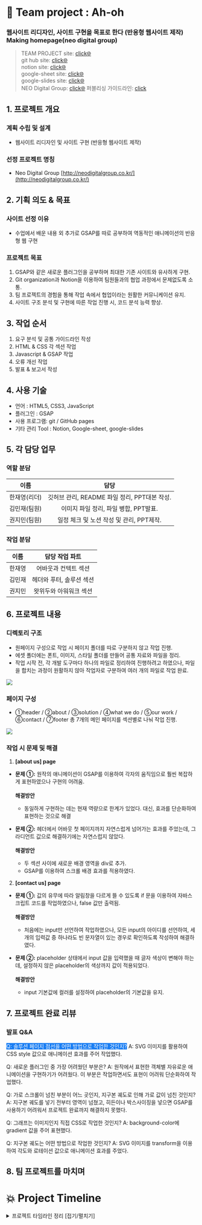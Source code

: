 # :love_letter: Team project : Ah-oh

### 웹사이트 리디자인, 사이트 구현을 목표로 한다 (반응형 웹사이트 제작) <br> Making homepage(neo digital group)

> TEAM PROJECT site: [click🌐](https://ah-oh-team-project.github.io/make_neoDG/index-ah-oh.html)<br>
> git hub site: [click🌐](https://ah-oh-team-project.github.io/make_neoDG/) <br>
> notion site: [click🌐](https://www.notion.so/Team-Project-Ah-oh-d201d4fcb7a749b3a4d7d144dc31513b) <br>
> google-sheet site: [click🌐](https://docs.google.com/spreadsheets/d/1yiq65yUBoeE5xjIBpyG7Syw865Bxr23vybb4IEW3J3o/edit?hl=ko#gid=2040591431)<br>
> google-slides site: [click🌐](https://docs.google.com/presentation/d/1hNUKbtyGXCIqX4KJQZ0BC7rGdM36yLEDdiOziVsSQqk/edit#slide=id.p) <br>
> NEO Digital Group: [click🌐](http://neodigitalgroup.co.kr/)
> 퍼블리싱 가이드라인: [click](https://github.com/Hanywyam/neoDGweb/blob/main/%EC%9E%91%EC%97%85%20%EC%9E%90%EB%A3%8C/231031_%EC%BD%94%EB%94%A9%EA%B0%80%EC%9D%B4%EB%93%9C_ah-oh.pdf)

## 1. 프로젝트 개요

### 계획 수립 및 설계

- 웹사이트 리디자인 및 사이트 구현 (반응형 웹사이트 제작)

### 선정 프로젝트 명칭

- Neo Digital Group [http://neodigitalgroup.co.kr/](http://neodigitalgroup.co.kr/)

## 2. 기획 의도 & 목표

### 사이트 선정 이유

- 수업에서 배운 내용 외 추가로 GSAP를 따로 공부하여 역동적인 애니메이션의 반응형 웹 구현

### 프로젝트 목표

1. GSAP와 같은 새로운 플러그인을 공부하며 최대한 기존 사이트와 유사하게 구현.
2. Git organization과 Notion을 이용하여 팀원들과의 협업 과정에서 문제없도록 소통.
3. 팀 프로젝트의 경험을 통해 작업 속에서 협업이라는 원활한 커뮤니케이션 유지.
4. 사이트 구조 분석 및 구현에 따른 작업 진행 시, 코드 분석 능력 향상.

## 3. 작업 순서

1. 요구 분석 및 공통 가이드라인 작성
2. HTML & CSS 각 섹션 작업
3. Javascript & GSAP 작업
4. 오류 개선 작업
5. 발표 & 보고서 작성

## 4. 사용 기술

- 언어 : HTML5, CSS3, JavaScript
- 플러그인 : GSAP
- 사용 프로그램: git / GitHub pages
- 기타 관리 Tool : Notion, Google-sheet, google-slides

## 5. 각 담당 업무

### 역할 분담

|     이름     |                     담당                     |
| :----------: | :------------------------------------------: |
| 한재영(리더) | 깃허브 관리, README 파일 정리, PPT대본 작성. |
| 김민재(팀원) |    이미지 파일 정리, 파일 병합, PPT발표.     |
| 권지민(팀원) |   일정 체크 및 노션 작성 및 관리, PPT제작.   |

### 작업 분담

|  이름  |      담당 작업 파트      |
| :----: | :----------------------: |
| 한재영 |   어바웃과 컨텍트 섹션   |
| 김민재 | 헤더와 푸터, 솔루션 섹션 |
| 권지민 |  왓위두와 아워워크 섹션  |

## 6. 프로젝트 내용

### 디렉토리 구조

- 원페이지 구성으로 작업 시 페이지 폴더를 따로 구분하지 않고 작업 진행.
- 에셋 폴더에는 폰트, 이미지, 스타일 폴더를 만들어 공통 자료와 파일을 정리.
- 작업 시작 전, 각 개발 도구마다 하나의 파일로 정리하여 진행하려고 하였으나, 파일을 합치는 과정이 원활하지 않아 작업자로 구분하여 여러 개의 파일로 작업 완료.

<img src="./작업자료/images/01.JPG">

### 페이지 구성

- ①header / ②about / ③solution / ④what we do / ⑤our work / ⑥contact /
  ⑦footer 총 7개의 메인 페이지를 섹션별로 나눠 작업 진행.

<img src="./작업자료/images/02.JPG">

### 작업 시 문제 및 해결

1. **[about us] page**

- **문제 ①:** 원작의 애니메이션이 GSAP를 이용하여 각자의 움직임으로 훨씬 복잡하게 표현하였으나 구현의 어려움.<br><br>**해결방안**

  - 동일하게 구현하는 데는 현재 역량으로 한계가 있었다. 대신, 효과를 단순화하여 표현하는 것으로 해결

- **문제 ②:** 헤더에서 어바웃 첫 페이지까지 자연스럽게 넘어가는 효과를 주었는데, 그라디언트 값으로 해결하기에는 자연스럽지 않았다.<br><br>**해결방안**
  - 두 섹션 사이에 새로운 배경 영역을 div로 추가.
  - GSAP를 이용하여 스크롤 배경 효과를 적용하였다.

2. **[contact us] page**

- **문제 ①:** 값의 유무에 따라 알림창을 다르게 뜰 수 있도록 if 문을 이용하여 자바스크립트 코드를 작업하였으나, false 값만 출력됨.<br><br>**해결방안**

  - 처음에는 input만 선언하여 작업하였으나, 모든 input의 아이디를 선언하여, 세 개의 입력값 중 하나라도 빈 문자열이 있는 경우로 확인하도록 작성하여 해결하였다.

- **문제 ②:** placeholder 상태에서 input 값을 입력했을 때 글자 색상이 변해야 하는데, 설정하지 않은 placeholder의 색상까지 값이 적용되었다.<br><br>**해결방안**
  - input 기본값에 컬러를 설정하여 placeholder의 기본값을 유지.

## 7. 프로젝트 완료 리뷰

### 발표 Q&A

<span style="background-color:#1a7ef3; color:white">Q: 솔루션 페이지 점선을 어떤 방법으로 작업한 것인지?</span>
A: SVG 이미지를 활용하여 CSS style 값으로 애니메이션 효과를 주어 작업했다.

Q: 새로운 플러그인 중 가장 어려웠던 부분은?
A: 원작에서 표현한 객체별 자유로운 애니메이션을 구현하기가 어려웠다.
이 부분은 작업하면서도 표현이 어려워 단순화하여 작업했다.

Q: 가로 스크롤이 넘친 부분이 어느 곳인지, 지구본 궤도로 인해 가로 값이 넘친 것인지?
A: 지구본 궤도를 넣기 전부터 영역이 넘쳤고, 히든이나 박스사이징을 넣으면
GSAP를 사용하기 어려워서 프로젝트 완료까지 해결하지 못했다.

Q: 그래프는 이미지인지 직접 CSS로 작업한 것인지?
A: background-color에 gradient 값을 주어 표현했다.

Q: 지구본 궤도는 어떤 방법으로 작업한 것인지?
A: SVG 이미지를 transform을 이용하여 각도와 로테이션 값으로 애니메이션
효과를 주었다.

## 8. 팀 프로젝트를 마치며

# :boom: Project Timeline

<details>
<summary> 프로젝트 타임라인 정리 [접기/펼치기]</summary>

## 23.11.13 [발표 및 보고서 제출]

## 23.11.10 [작업 마무리 및 발표 준비]

## 23.11.08 [작업 중간점검]

###### j(재영)

- **어바웃**
  - 헤더에서 넘어올때 배경 자연스럽게 만들기
  - 배경 원 등장 애니메이션 적용하기
- **컨텍트**
  - pc버전 효과 다시 수정하기
  - 버튼 안눌리는 것 수정하기

###### K(민재)

- **헤더**
  - 메뉴 고정?(모바일+중간값)
  - 헤더 메뉴바 fix 고정으로 미디어쿼리 적용 필요 (px)
- **솔루션**
  - 중간값 미디어쿼리 작업
  - 핀 고정
  - 넘버(지구) 주황 선

###### M(지민)

- **왓위두**
  - 페이지 넘침 해결하기
- **워크**
  - 터치 슬라이드 선택 영역 넓히기
  - pc 이미지 사진 줄이기
  - 모바일 이미지 여백값 줄이기

## 23.11.06

###### j

- 미디어 쿼리 적용 시, flex 정렬이 제대로 인식되지 않아 컨텐츠 정렬에 문제가 생김.
- 그리드로 변경하여 정렬 시도.

###### K

- 배경의 circle 블러 효과 처리에 어려움이 있었으나 필터 효과를 적용하여 해결.
- 애니메이션으로 컨텐츠 움직임 해결.

###### M

- what we do 컨텐츠 고정되지 않음.

## 23.11.05 미팅 [14:00 오산대역 할리스 DT점]

- [x] html, 모바일버전 css 작업 완료.
- [x] 파비콘, og 적용 완료.
- [x] html, 모바일버전 css 파일 하나로 정리 == index-m.css
- 미디어쿼리 작업 진행 시 파일명 : index-pc\_$.css ($ == 본인 이름 대문자명)
- 미디어쿼리 작업 M-T-PC 무조건 오늘 안에 마무리 (내일 수업 전까지 꼭!!)
- 내일 오후 팀 작업 시간부터 JS, GSAP(마우스이벤트) 어떻게든 작업해보기.
- 각자 맡은 영역 화요일까지 해보고, 안되는 부분은 다같이 수요일부터 작업해보기.
- 목요일은 발표준비까지 생각하고 작업해야 할 듯.

#### 23.11.05 [작업 중간점검 수정사항]

###### 헤더

- 로고 이미지 추가 필요
- 로고 텍스트 크기 조절 필요할것같아요
- 메뉴바 누르면 서브메뉴 없음
- 공통 서체 적용 안됨
- 배경 circle 그라데이션 다시
- menu 아이콘 메뉴 선택 시 화면이 유지되지 않고 깜빡거리며 사라짐
- menu 아이콘 메뉴 선택 시 검은 background 슬라이드가 내려와야함

###### 메인 1-1

- pc 사이즈 작업 필요

###### 메인 1-2

- 배경 circle 사이즈 줄여서 넘치지 않게 하기

###### 메인 2-1

- 공통 서체 적용 안됨
- 라인 각도가 다 같아서 서로 다르게 적용 필요
- 라인이 이미지 밑으로 갈수 있게 z-idex 정리
- 모바일이상 사이즈에서 정렬이 안맞음

###### 메인 2-2

- 공통 서체 적용 안됨
- 모바일이상 사이즈에서 정렬이 안맞음

###### 메인 3

- 모바일이상 사이즈에서 정렬이 안맞음

###### 메인 4

- 모바일이상 사이즈에서 롤링 이미지 사이즈 크기 작음

###### 메인 5

- 모바일이상 사이즈에서 푸터랑 영역 겹침
- pc 사이즈 작업 필요

###### 푸터

- adress 정렬이 안맞음
- p margin left 값 없애기

###### 클래스명 가이드라인과 다르게 정리가 잘 되지 않음.

###### _css 공통으로 맞춰야하는 사항_

###### j

- 제목 및 텍스트 요소 width: 90vw;/ margin: 0 auto;

###### K

- 제목 및 텍스트 요소 width: 80% / margin: 0 auto;
- solution section 제목요소 margin-left 20px

###### M

- 제목 및 텍스트 요소

## 23.11.01~04

#### 문제점 발생

1. 각자 작업한 부분 중 일부 js가 제대로 작동하지 않음.
2. 폰트가 연결되지 않아 디자인적으로 다소 부족함.
3. 현재까지 작업 파일 합친 후, 레이아웃 규격이 넘치고 정렬이 흐트러짐.
4. 헤더가 보였다 숨겼다 하는 문제가 발생.
5. 가이드라인으로 맞추기로한 클래스명이 생각보다 정리가 되지 않음.

#### 해결 방법

1. - [x] 누락된 외부 링크 찾아 다시 연결.
2. - [x] variable.css 사용해서 폰트 연결 및 코드 정리.
3. - [x] 넘치는 이유 찾아서 수정 진행.
4. - [ ] z-index를 이용하여 정리해보았으나, GSAP와 충돌로 해결이 안됨.
5. - [ ] 다시 정리해보려고 했는데 이미 작업 진행중인 상태에서 해보려니 코드가 너무 꼬여서 수정없이 진행하기로 함.

#### ~11/4까지

- 모바일버전 css 각자 최대한 완벽하게 작업 완성
- variable.css 사용해서 폰트 정리
- PC까지 css 미디어쿼리 완성
- 사이즈는 vw -left, right / vh - top,buttom 같은 단위로 작업
- 큰 영역에 px 같은 고정 값 없애기
- 나눠서 작업한 파일이 있으면 합치기(1인당 css, js 파일 1개씩)
- 개인 파트에 맞춰서 필요한 gsap 찾아서 공유&공부해오기

#### 11/5 [팀 미팅]

- 각자 설정되어있는 z-index 순서 정리하기
- 합친 파일에서 문제생기는 오류 찾아서 코드 정리 및 수정
- js 작업 진행. 플러그인 gsap 스크롤 이벤트 추가 작업

#### 다음주차부터 각 파트 부족한 JS 작업 진행 할 예정

- 각자 섹션별 css, javascript 작업 진행.
- 맡은 영역 최대한 웹사이트와 동일하게 구현 완성 목표로 작업.

## 23.10.31

- 각자 섹션별 css 작업 진행
  - css 작업 마무리 되는대로 모여서 정리 진행하기로 결정.
- index.html 각자 파트 작업 병합 및 index 큰섹션 (header/main/footer) 이용해서 정리하기.
- html W3 유효성 검사 완료.
- 퍼블리싱 가이드 작성 수정사항 -> develop 완료.

- assets 폴더 정리하기
  - font.css : font는 총 3개로 정리.
    - 영문 폰트 : ① 'Archivo', sans-serif / ② 'Playfair Display', serif
    - 한글 폰트 : ③ 'Pretendard Variable', sans-serif
  - variable.css
    - 23.10.31 : 폰트만 설정
- variable.css 같이 의논해서 정리하기 -> 현재 섹션마다 사이즈가 너무 상이해서, 추후 각자 css 작업 완료 후 병합 시 변수로 사이즈 통일 정리하기로 함.

## 23.10.30

- index.html 작업 진행.
- 퍼블리싱 가이드 작성.
  [231030\_코딩가이드\_ah-oh.pdf](https://ah-oh-team-project.github.io/make_neoDG/%EC%9E%91%EC%97%85%20%EC%9E%90%EB%A3%8C/231031_%EC%BD%94%EB%94%A9%EA%B0%80%EC%9D%B4%EB%93%9C_ah-oh.pdf)

## 23.10.27

- 퍼블리싱 사이트 구조 분석.
- 사이트 구축 요구사항 정리.
  [231026\_요구사항+구조분석.pdf](https://ah-oh-team-project.github.io/make_neoDG/%EC%9E%91%EC%97%85%20%EC%9E%90%EB%A3%8C/231026_%EC%9A%94%EA%B5%AC%EC%82%AC%ED%95%AD+%EA%B5%AC%EC%A1%B0%EB%B6%84%EC%84%9D_ah-oh.pdf)

## 23.10.26

- 팀 프로젝트 목표 설정.
- 사이트 구조 분석 및 작업 역할 분담.
- 팀원별 맡은 영역에 대한 퍼블리싱 가이드 분석.

### 목표

1. 플러그인 GSAP를 공부하여 최대한 기존 사이트와 유사하게 구현 할 수 있도록 한다.
2. git organization을 이용한 협업을 통해 팀원들과의 협업이 문제없이 이루어지도록 하는 것을 목표로 한다.
3. 팀 프로젝트 경험을 통해 원활한 커뮤니케이션 능력을 키운다.

### 선정 사이트

[NEO Digital Group](http://neodigitalgroup.co.kr/)

### 사이트 선정 이유

- 이번 팀 프로젝트를 통해 수업 외 새로운 플러그인을 추가로 공부하며 작업하고 싶었다.

### TEAM: ah-oh

- 팀장: 한재영
- 팀원: 김민재, 권지민

- 역할분담

  - Github 관리: 한재영
  - notion 관리: 권지민
  - 자료(site text&img) 관리: 김민재

- 웹사이트 제작 역할 분담
  - 메인페이지 총 6개의 섹션을 난이도별로 나눠, 상-중, 하 순으로 2part씩 작업 분담.
    - 한재영: about / contact
    - 김민재: header+footer / solution
    - 권지민: what we do / our work

</details>
